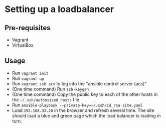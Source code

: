# Setting up a loadbalancer

## Pre-requisites
- Vagrant
- VirtualBox

## Usage
- Run `vagrant init`
- Run `vagrant up`
- Run `vagrant ssh acs` to log into the "ansible control server (acs)"
- (One time command) Run `ssh-keygen`
- (One time command) Copy the public key to each of the other hosts in the `~/.ssh/authosized_hosts` file
- Run `ansible-playbook --private-key=~/.ssh/id_rsa site.yaml`
- Load `192.168.33.20` in the browser and refresh several time. The site should load a blue and green page which the load balancer is loading in turn.